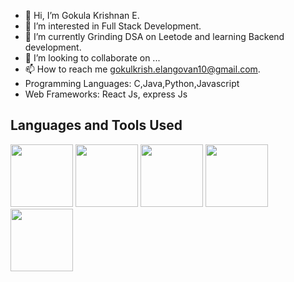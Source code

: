 - 👋 Hi, I’m Gokula Krishnan E.
- 👀 I’m interested in Full Stack Development.
- 🌱 I’m currently Grinding DSA on Leetode and learning Backend development.
- 💞️ I’m looking to collaborate on ...
- 📫 How to reach me gokulkrish.elangovan10@gmail.com.
- Programming Languages: C,Java,Python,Javascript
- Web Frameworks: React Js, express Js

<!---
GokulKrishnan10/GokulKrishnan10 is a ✨ special ✨ repository because its `README.md` (this file) appears on your GitHub profile.
You can click the Preview link to take a look at your changes.
--->
## Languages and Tools Used
<p float="left">
  <img src="https://www.freepnglogos.com/uploads/linux-png/linux-tux-logo-png-transparent-svg-vector-bie-supply-14.png" width="100" />
  <img src="https://upload.wikimedia.org/wikipedia/commons/6/6a/JavaScript-logo.png" width="100" />
  <img src="https://brandslogos.com/wp-content/uploads/images/large/java-logo-1.png" width="100" />
  <img src="https://www.freepnglogos.com/uploads/logo-mysql-png/logo-mysql-mysql-logo-png-images-are-download-crazypng-21.png" width="100" />
  <img src="https://w7.pngwing.com/pngs/234/329/png-transparent-python-logo-thumbnail.png" width="100" />
</p>
